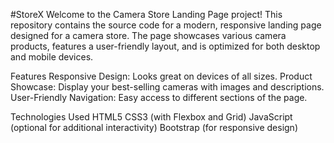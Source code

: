 #StoreX 
Welcome to the Camera Store Landing Page project! This repository contains the source code for a modern, 
responsive landing page designed for a camera store. The page showcases various camera products, features a 
user-friendly layout, and is optimized for both desktop and mobile devices.

Features Responsive Design: Looks great on devices of all sizes. Product Showcase: Display your best-selling cameras with images and descriptions. User-Friendly Navigation: Easy access to different sections of the page.

Technologies Used HTML5 CSS3 (with Flexbox and Grid) JavaScript (optional for additional interactivity) Bootstrap (for responsive design)
